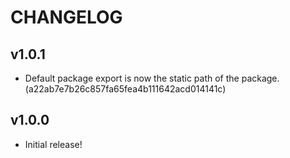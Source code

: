 # CHANGELOG

## v1.0.1

* Default package export is now the static path of the package. (a22ab7e7b26c857fa65fea4b111642acd014141c)

## v1.0.0

* Initial release!
